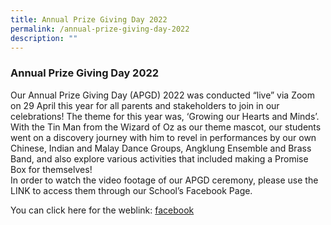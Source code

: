 ```yaml
---
title: Annual Prize Giving Day 2022
permalink: /annual-prize-giving-day-2022
description: ""
---
```

### Annual Prize Giving Day 2022

Our Annual Prize Giving Day (APGD) 2022 was conducted “live” via Zoom on 29 April this year for all parents and stakeholders to join in our celebrations! The theme for this year was, ‘Growing our Hearts and Minds’. With the Tin Man from the Wizard of Oz as our theme mascot, our students went on a discovery journey with him to revel in performances by our own Chinese, Indian and Malay Dance Groups, Angklung Ensemble and Brass Band, and also explore various activities that included making a Promise Box for themselves!  
In order to watch the video footage of our APGD ceremony, please use the LINK to access them through our School’s Facebook Page.

You can click here for the weblink: [facebook](https://m.facebook.com/pg/yuhuaprimaryschool/videos/?ref=page_internal&mt_nav=0)